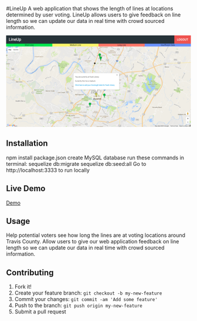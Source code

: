 #LineUp
A web application that shows the length of lines at locations determined by user voting. LineUp allows users to give feedback on line length so we can update our data in real time with crowd sourced information.

![alt tag](screengrab.png)

## Installation
npm install package.json
create MySQL database
run these commands in terminal:
sequelize db:migrate
sequelize db:seed:all
Go to http://localhost:3333 to run locally

## Live Demo
[Demo](https://pure-scrubland-81366.herokuapp.com/)

## Usage
Help potential voters see how long the lines are at voting locations around Travis County. Allow users to give our web application feedback on line length so we can update our data in real time with crowd sourced information.

## Contributing
1. Fork it!
2. Create your feature branch: `git checkout -b my-new-feature`
3. Commit your changes: `git commit -am 'Add some feature'`
4. Push to the branch: `git push origin my-new-feature`
5. Submit a pull request
